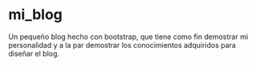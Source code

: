 # mi_blog
Un pequeño blog hecho con bootstrap, que tiene como fin demostrar mi personalidad y a la par demostrar los conocimientos adquiridos para diseñar el blog.
